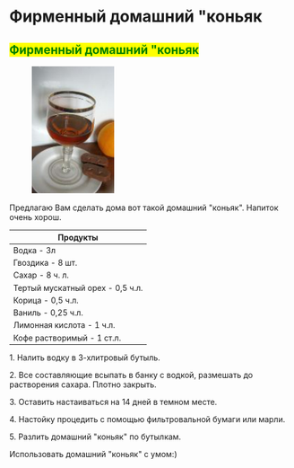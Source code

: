 # Фирменный домашний "коньяк

## <mark style="color:green;">Фирменный домашний "коньяк</mark>



<figure><img src="../../.gitbook/assets/Снимок экрана 2024-05-09 144400 (2).png" alt=""><figcaption></figcaption></figure>

Предлагаю Вам сделать дома вот такой домашний "коньяк". Напиток очень хорош.

| Продукты                         |
| -------------------------------- |
| Водка - 3л                       |
| Гвоздика - 8 шт.                 |
| Сахар - 8 ч. л.                  |
| Тертый мускатный орех - 0,5 ч.л. |
| Корица - 0,5 ч.л.                |
| Ваниль - 0,25 ч.л.               |
| Лимонная кислота - 1 ч.л.        |
| Кофе растворимый - 1 ст.л.       |

1\. Налить водку в 3-хлитровый бутыль.

2\. Все составляющие всыпать в банку с водкой, размешать до растворения сахара. Плотно закрыть.

3\. Оставить настаиваться на 14 дней в темном месте.

4\. Настойку процедить с помощью фильтровальной бумаги или марли.

5\. Разлить домашний "коньяк" по бутылкам.

Использовать домашний "коньяк" с умом:)
